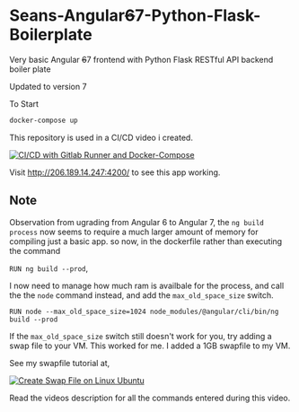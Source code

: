 # Seans-Angular~~6~~7-Python-Flask-Boilerplate
Very basic Angular ~~6~~7 frontend with Python Flask RESTful API backend boiler plate

Updated to version 7

To Start

```bash
docker-compose up
```


This repository is used in a CI/CD video i created. 

[![CI/CD with Gitlab Runner and Docker-Compose](https://img.youtube.com/vi/RV0845KmsNI/0.jpg)](https://youtu.be/RV0845KmsNI)

Visit http://206.189.14.247:4200/ to see this app working.


## Note
Observation from ugrading from Angular 6 to Angular 7,
the `ng build process` now seems to require a much larger amount of memory for compiling just a basic app.
so now, in the dockerfile
rather than executing the command 

`RUN ng build --prod`,

I now need to manage how much ram is availbale for the process, and call the the `node` command instead, and add the `max_old_space_size` switch.

`RUN node --max_old_space_size=1024 node_modules/@angular/cli/bin/ng build --prod`

If the `max_old_space_size` switch still doesn't work for you, try adding a swap file to your VM.
This worked for me.
I added a 1GB swapfile to my VM.

See my swapfile tutorial at,

[![Create Swap File on Linux Ubuntu](https://img.youtube.com/vi/hXb50RxB-YU/0.jpg)](https://youtu.be/hXb50RxB-YU)

Read the videos description for all the commands entered during this video.





